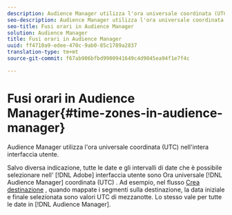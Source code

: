 ```yaml
---
description: Audience Manager utilizza l'ora universale coordinata (UTC) nell'intera interfaccia utente.
seo-description: Audience Manager utilizza l'ora universale coordinata (UTC) nell'intera interfaccia utente.
seo-title: Fusi orari in Audience Manager
solution: Audience Manager
title: Fusi orari in Audience Manager
uuid: ff4710a9-edee-470c-9ab0-85c1789a2837
translation-type: tm+mt
source-git-commit: f67ab906bfbd9900941649c4d9045ea94f1e7f4c

---
```



# Fusi orari in Audience Manager{#time-zones-in-audience-manager}

Audience Manager utilizza l'ora universale coordinata (UTC) nell'intera interfaccia utente.

Salvo diversa indicazione, tutte le date e gli intervalli di date che è possibile selezionare nell' [!DNL Adobe] interfaccia utente sono Ora universale [!DNL Audience Manager] coordinata (UTC) [](https://www.timeanddate.com/worldclock/timezone/utc). Ad esempio, nel flusso [Crea destinazione](../features/destinations/create-cookie-destination.md#segments-mapping) , quando mappate i segmenti sulla destinazione, la data iniziale e finale selezionata sono valori UTC di mezzanotte. Lo stesso vale per tutte le date in [!DNL Audience Manager].
